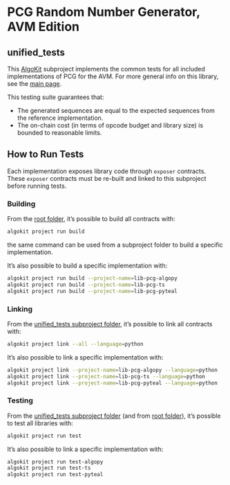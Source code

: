 # PCG Random Number Generator, AVM Edition

## unified_tests
This [AlgoKit](http://algokit.io) subproject implements the common tests for all included implementations of PCG for the AVM.
For more general info on this library, see the [main page](../..).

This testing suite guarantees that:
- The generated sequences are equal to the expected sequences from the reference implementation.
- The on-chain cost (in terms of opcode budget and library size) is bounded to reasonable limits.

## How to Run Tests
Each implementation exposes library code through `exposer` contracts.
These `exposer` contracts must be re-built and linked to this subproject before running tests.

### Building
From the [root folder](../..), it’s possible to build all contracts with:
```bash
algokit project run build
```
the same command can be used from a subproject folder to build a specific implementation.

It’s also possible to build a specific implementation with:
```bash
algokit project run build --project-name=lib-pcg-algopy
algokit project run build --project-name=lib-pcg-ts
algokit project run build --project-name=lib-pcg-pyteal
```

### Linking
From the [unified_tests subproject folder](.), it’s possible to link all contracts with:
```bash
algokit project link --all --language=python
```

It’s also possible to link a specific implementation with:
```bash
algokit project link --project-name=lib-pcg-algopy --language=python
algokit project link --project-name=lib-pcg-ts --language=python
algokit project link --project-name=lib-pcg-pyteal --language=python
```

### Testing
From the [unified_tests subproject folder](.) (and from [root folder](../..)), it’s possible to test all libraries with:
```bash
algokit project run test
```

It’s also possible to link a specific implementation with:
```bash
algokit project run test-algopy
algokit project run test-ts
algokit project run test-pyteal
```
